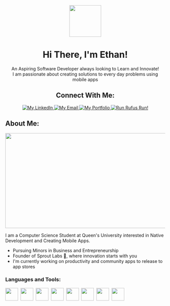 <div id="header" align="center">
  <img src="https://media.giphy.com/media/bGgsc5mWoryfgKBx1u/giphy.gif" width="100"/>
  <h1> Hi There, I'm Ethan! </h1>
  <p> An Aspiring Software Developer always looking to Learn and Innovate! <br/> I am passionate about creating solutions to every day problems using mobile apps</p>
</div>

<div id="badges" align="center">
  <h2>Connect With Me:</h2>

  <a href="www.linkedin.com/in/etthanmah">
    <img src="https://img.shields.io/badge/LinkedIn-blue?style=for-the-badge&logo=linkedin&logoColor=white" alt="My LinkedIn"/>
  </a>
  <a href="mailto:ett.mah@gmail.com">
    <img src="https://img.shields.io/badge/Email-D14836?style=for-the-badge&logo=gmail&logoColor=white" alt="My Email"/>
  </a>
  <a href="https://ethaaaanm.github.io/ethanmah.github.io/">
    <img src="https://img.shields.io/badge/My_Portfolio-%233ABFE6.svg?style=for-the-badge&logo=minutemailer&logoColor=white" alt="My Portfolio"/>
  </a>
  <a href="https://ethaaaanm.github.io/Run-Rufus-Run/">
    <img src="https://img.shields.io/badge/Run_Rufus_Run!-CCFF00.svg?style=for-the-badge&logo=Game-Jolt&logoColor=black" alt="Run Rufus Run!"/>
  </a>
  </div>
</div>


<h2> About Me: </h2>
<div align="center">
  <img src="https://media.giphy.com/media/dWesBcTLavkZuG35MI/giphy.gif" width="600" height="300"/>
</div>

I am a Computer Science Student at Queen's University interested in Native Development and Creating Mobile Apps.
* Pursuing Minors in Business and Entrepreneurship
* Founder of Sprout Labs 🌱, where innovation starts with you
* I'm currently working on productivity and community apps to release to app stores

### Languages and Tools:
<div id="Language Icons">
  <img src="https://cdn.jsdelivr.net/gh/devicons/devicon/icons/android/android-original.svg" width="40" height="40"/>&nbsp;
  <img src="https://cdn.jsdelivr.net/gh/devicons/devicon/icons/java/java-original.svg" width="40" height="40"/>&nbsp;
  <img src="https://cdn.jsdelivr.net/gh/devicons/devicon/icons/python/python-original.svg" width="40" height="40"/>&nbsp;
  <img src="https://cdn.jsdelivr.net/gh/devicons/devicon/icons/react/react-original.svg" width="40" height="40"/>&nbsp;
  <img src="https://cdn.jsdelivr.net/gh/devicons/devicon/icons/html5/html5-original.svg" width="40" height="40"/>&nbsp;
  <img src="https://cdn.jsdelivr.net/gh/devicons/devicon/icons/css3/css3-original.svg" width="40" height="40"/>&nbsp;
  <img src="https://cdn.jsdelivr.net/gh/devicons/devicon/icons/javascript/javascript-original.svg" width="40" height="40"/>&nbsp;
  <img src="https://cdn.jsdelivr.net/gh/devicons/devicon/icons/git/git-original.svg" width="40" height="40"/>&nbsp;
</div>
